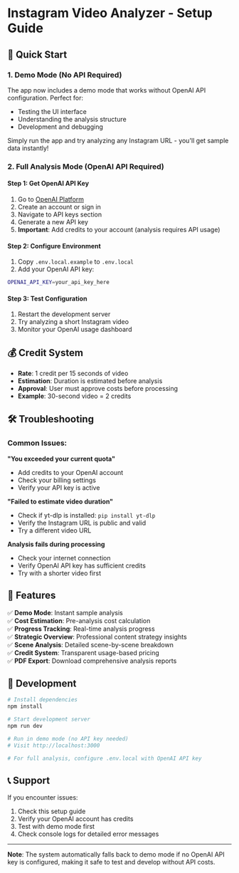 # Instagram Video Analyzer - Setup Guide

## 🚀 Quick Start

### 1. **Demo Mode (No API Required)**
The app now includes a demo mode that works without OpenAI API configuration. Perfect for:
- Testing the UI interface
- Understanding the analysis structure  
- Development and debugging

Simply run the app and try analyzing any Instagram URL - you'll get sample data instantly!

### 2. **Full Analysis Mode (OpenAI API Required)**

#### Step 1: Get OpenAI API Key
1. Go to [OpenAI Platform](https://platform.openai.com/)
2. Create an account or sign in
3. Navigate to API keys section
4. Generate a new API key
5. **Important**: Add credits to your account (analysis requires API usage)

#### Step 2: Configure Environment
1. Copy `.env.local.example` to `.env.local`
2. Add your OpenAI API key:
```bash
OPENAI_API_KEY=your_api_key_here
```

#### Step 3: Test Configuration
1. Restart the development server
2. Try analyzing a short Instagram video
3. Monitor your OpenAI usage dashboard

## 💰 **Credit System**

- **Rate**: 1 credit per 15 seconds of video
- **Estimation**: Duration is estimated before analysis
- **Approval**: User must approve costs before processing
- **Example**: 30-second video = 2 credits

## 🛠️ **Troubleshooting**

### Common Issues:

**"You exceeded your current quota"**
- Add credits to your OpenAI account
- Check your billing settings
- Verify your API key is active

**"Failed to estimate video duration"**
- Check if yt-dlp is installed: `pip install yt-dlp`
- Verify the Instagram URL is public and valid
- Try a different video URL

**Analysis fails during processing**
- Check your internet connection
- Verify OpenAI API key has sufficient credits
- Try with a shorter video first

## 📝 **Features**

✅ **Demo Mode**: Instant sample analysis  
✅ **Cost Estimation**: Pre-analysis cost calculation  
✅ **Progress Tracking**: Real-time analysis progress  
✅ **Strategic Overview**: Professional content strategy insights  
✅ **Scene Analysis**: Detailed scene-by-scene breakdown  
✅ **Credit System**: Transparent usage-based pricing  
✅ **PDF Export**: Download comprehensive analysis reports  

## 🔧 **Development**

```bash
# Install dependencies
npm install

# Start development server
npm run dev

# Run in demo mode (no API key needed)
# Visit http://localhost:3000

# For full analysis, configure .env.local with OpenAI API key
```

## 📞 **Support**

If you encounter issues:
1. Check this setup guide
2. Verify your OpenAI account has credits
3. Test with demo mode first
4. Check console logs for detailed error messages

---

**Note**: The system automatically falls back to demo mode if no OpenAI API key is configured, making it safe to test and develop without API costs. 